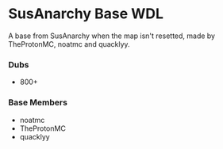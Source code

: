 # SusAnarchy Base WDL
A base from SusAnarchy when the map isn't resetted, made by TheProtonMC, noatmc and quacklyy.
### Dubs
- 800+
### Base Members
- noatmc
- TheProtonMC
- quacklyy
